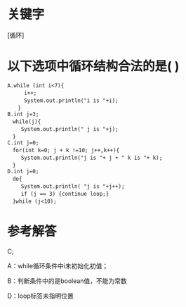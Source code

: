 # 关键字

\[循环\]

# 以下选项中循环结构合法的是\( \)

```
A.while (int i<7){
　　  i++;
　　  System.out.println("i is "+i);
　　}
B.int j=3;
　while(j){
　　 System.out.println(" j is "+j);
　}
C.int j=0;
　for(int k=0; j + k !=10; j++,k++){
　　 System.out.println("j is "+ j + " k is "+ k);
　}
D.int j=0;
　do{
　　 System.out.println( "j is "+j++);
　　 if (j == 3) {continue loop;}
　}while (j<10);
```

# 参考解答

C;

A：while循环条件中i未初始化初值；

B：判断条件中的是boolean值，不能为常数

D：loop标签未指明位置



